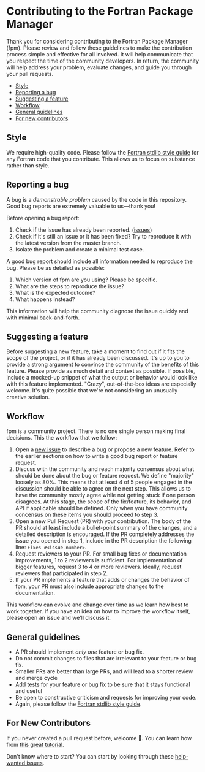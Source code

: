 # Contributing to the Fortran Package Manager

Thank you for considering contributing to the Fortran Package Manager (fpm).
Please review and follow these guidelines to make the contribution process
simple and effective for all involved.
It will help communicate that you respect the time of the community
developers.
In return, the community will help address your problem, evaluate changes, and
guide you through your pull requests.

* [Style](#style)
* [Reporting a bug](#reporting-a-bug)
* [Suggesting a feature](#suggesting-a-feature)
* [Workflow](#workflow)
* [General guidelines](#general-guidelines)
* [For new contributors](#for-new-contributors)

## Style

We require high-quality code.
Please follow the
[Fortran stdlib style guide](https://github.com/fortran-lang/stdlib/blob/master/STYLE_GUIDE.md)
for any Fortran code that you contribute.
This allows us to focus on substance rather than style.

## Reporting a bug

A bug is a _demonstrable problem_ caused by the code in this repository.
Good bug reports are extremely valuable to us—thank you!

Before opening a bug report:

1. Check if the issue has already been reported.
   ([issues](https://github.com/fortran-lang/fpm/issues))
2. Check if it's still an issue or it has been fixed?
   Try to reproduce it with the latest version from the master branch.
3. Isolate the problem and create a minimal test case.

A good bug report should include all information needed to reproduce the bug.
Please be as detailed as possible:

1. Which version of fpm are you using? Please be specific.
2. What are the steps to reproduce the issue?
3. What is the expected outcome?
4. What happens instead?

This information will help the community diagnose the issue quickly and with
minimal back-and-forth.

## Suggesting a feature

Before suggesting a new feature, take a moment to find out if it fits
the scope of the project, or if it has already been discussed.
It's up to you to provide a strong argument to convince the community of the
benefits of this feature.
Please provide as much detail and context as possible.
If possible, include a mocked-up snippet of what the output or behavior would
look like with this feature implemented.
"Crazy", out-of-the-box ideas are especially welcome.
It's quite possible that we're not considering an unusually creative solution.

## Workflow

fpm is a community project.
There is no one single person making final decisions.
This the workflow that we follow:

1. Open a [new issue](https://github.com/fortran-lang/fpm/issues/new) to
   describe a bug or propose a new feature.
   Refer to the earlier sections on how to write a good bug report or feature
   request.
2. Discuss with the community and reach majority consensus about what should be
   done about the bug or feature request.
   We define "majority" loosely as 80%.
   This means that at least 4 of 5 people engaged in the discussion should be
   able to agree on the next step.
   This allows us to have the community mostly agree while not getting stuck if
   one person disagrees.
   At this stage, the scope of the fix/feature, its behavior, and API if
   applicable should be defined.
   Only when you have community concensus on these items you should proceed
   to step 3.
3. Open a new Pull Request (PR) with your contribution.
   The body of the PR should at least include a bullet-point summary of the
   changes, and a detailed description is encouraged.
   If the PR completely addresses the issue you opened in step 1, include in
   the PR description the following line: `Fixes #<issue-number>`.
4. Request reviewers to your PR.
   For small bug fixes or documentation improvements, 1 to 2 reviewers is
   sufficient.
   For implementation of bigger features, request 3 to 4 or more reviewers.
   Ideally, request reviewers that participated in step 2.
5. If your PR implements a feature that adds or changes the behavior of fpm,
   your PR must also include appropriate changes to the documentation.

This workflow can evolve and change over time as we learn how best to work
together.
If you have an idea on how to improve the workflow itself, please open an issue
and we'll discuss it.

## General guidelines

* A PR should implement _only one_ feature or bug fix.
* Do not commit changes to files that are irrelevant to your feature or bug fix.
* Smaller PRs are better than large PRs, and will lead to a shorter review and
  merge cycle
* Add tests for your feature or bug fix to be sure that it stays functional and useful
* Be open to constructive criticism and requests for improving your code.
* Again, please follow the
  [Fortran stdlib style guide](https://github.com/fortran-lang/stdlib/blob/master/STYLE_GUIDE.md).

## For New Contributors

If you never created a pull request before, welcome :tada:.
You can learn how from
[this great tutorial](https://egghead.io/series/how-to-contribute-to-an-open-source-project-on-github).

Don't know where to start?
You can start by looking through these
[help-wanted issues](https://github.com/fortran-lang/fpm/issues?q=label%3A%22help+wanted%22+is%3Aissue+is%3Aopen).
